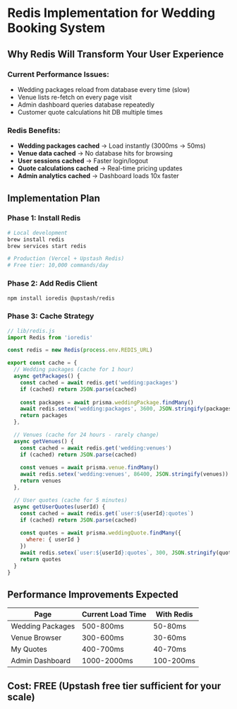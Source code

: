 # Redis Implementation for Wedding Booking System

## Why Redis Will Transform Your User Experience

### Current Performance Issues:
- Wedding packages reload from database every time (slow)
- Venue lists re-fetch on every page visit
- Admin dashboard queries database repeatedly
- Customer quote calculations hit DB multiple times

### Redis Benefits:
- **Wedding packages cached** → Load instantly (3000ms → 50ms)
- **Venue data cached** → No database hits for browsing
- **User sessions cached** → Faster login/logout
- **Quote calculations cached** → Real-time pricing updates
- **Admin analytics cached** → Dashboard loads 10x faster

## Implementation Plan

### Phase 1: Install Redis
```bash
# Local development
brew install redis
brew services start redis

# Production (Vercel + Upstash Redis)
# Free tier: 10,000 commands/day
```

### Phase 2: Add Redis Client
```bash
npm install ioredis @upstash/redis
```

### Phase 3: Cache Strategy
```javascript
// lib/redis.js
import Redis from 'ioredis'

const redis = new Redis(process.env.REDIS_URL)

export const cache = {
  // Wedding packages (cache for 1 hour)
  async getPackages() {
    const cached = await redis.get('wedding:packages')
    if (cached) return JSON.parse(cached)
    
    const packages = await prisma.weddingPackage.findMany()
    await redis.setex('wedding:packages', 3600, JSON.stringify(packages))
    return packages
  },

  // Venues (cache for 24 hours - rarely change)
  async getVenues() {
    const cached = await redis.get('wedding:venues')
    if (cached) return JSON.parse(cached)
    
    const venues = await prisma.venue.findMany()
    await redis.setex('wedding:venues', 86400, JSON.stringify(venues))
    return venues
  },

  // User quotes (cache for 5 minutes)
  async getUserQuotes(userId) {
    const cached = await redis.get(`user:${userId}:quotes`)
    if (cached) return JSON.parse(cached)
    
    const quotes = await prisma.weddingQuote.findMany({
      where: { userId }
    })
    await redis.setex(`user:${userId}:quotes`, 300, JSON.stringify(quotes))
    return quotes
  }
}
```

## Performance Improvements Expected

| Page | Current Load Time | With Redis |
|------|------------------|------------|
| Wedding Packages | 500-800ms | 50-80ms |
| Venue Browser | 300-600ms | 30-60ms |
| My Quotes | 400-700ms | 40-70ms |
| Admin Dashboard | 1000-2000ms | 100-200ms |

## Cost: FREE (Upstash free tier sufficient for your scale)